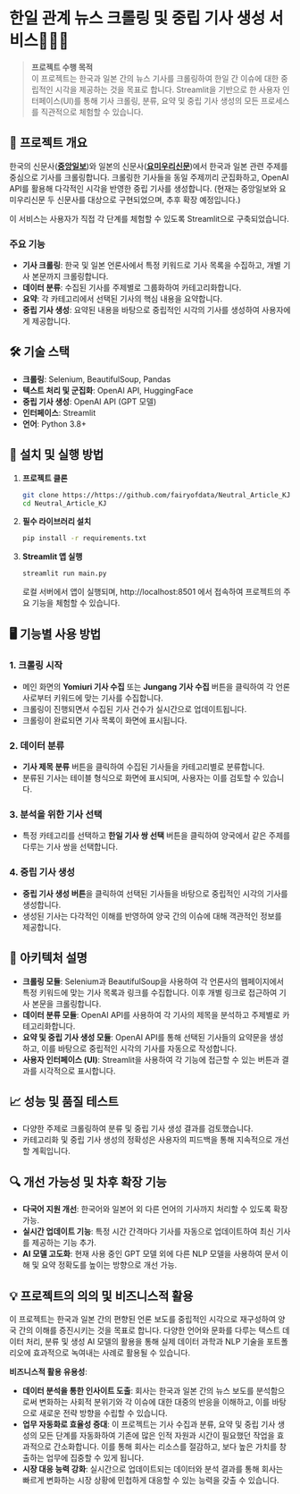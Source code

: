 # 한일 관계 뉴스 크롤링 및 중립 기사 생성 서비스📰🤝🤖

> **프로젝트 수행 목적**  
> 이 프로젝트는 한국과 일본 간의 뉴스 기사를 크롤링하여 한일 간 이슈에 대한 중립적인 시각을 제공하는 것을 목표로 합니다. Streamlit을 기반으로 한 사용자 인터페이스(UI)를 통해 기사 크롤링, 분류, 요약 및 중립 기사 생성의 모든 프로세스를 직관적으로 체험할 수 있습니다.

## 📖 프로젝트 개요

한국의 신문사(**[중앙일보](https://www.joongang.co.kr/)**)와 일본의 신문사(**[요미우리신문](https://www.yomiuri.co.jp/)**)에서 한국과 일본 관련 주제를 중심으로 기사를 크롤링합니다. 크롤링한 기사들을 동일 주제끼리 군집화하고, OpenAI API를 활용해 다각적인 시각을 반영한 중립 기사를 생성합니다. (현재는 중앙일보와 요미우리신문 두 신문사를 대상으로 구현되었으며, 추후 확장 예정입니다.)

이 서비스는 사용자가 직접 각 단계를 체험할 수 있도록 Streamlit으로 구축되었습니다.

### 주요 기능
- **기사 크롤링**: 한국 및 일본 언론사에서 특정 키워드로 기사 목록을 수집하고, 개별 기사 본문까지 크롤링합니다.
- **데이터 분류**: 수집된 기사를 주제별로 그룹화하여 카테고리화합니다.
- **요약**: 각 카테고리에서 선택된 기사의 핵심 내용을 요약합니다.
- **중립 기사 생성**: 요약된 내용을 바탕으로 중립적인 시각의 기사를 생성하여 사용자에게 제공합니다.

## 🛠️ 기술 스택

- **크롤링**: Selenium, BeautifulSoup, Pandas
- **텍스트 처리 및 군집화**: OpenAI API, HuggingFace
- **중립 기사 생성**: OpenAI API (GPT 모델)
- **인터페이스**: Streamlit
- **언어**: Python 3.8+

## 🚀 설치 및 실행 방법

1. **프로젝트 클론**
   ```bash
   git clone https://https://github.com/fairyofdata/Neutral_Article_KJ
   cd Neutral_Article_KJ
   ```

2. **필수 라이브러리 설치**
   ```bash
   pip install -r requirements.txt
   ```

3. **Streamlit 앱 실행**
   ```bash
   streamlit run main.py
   ```

   로컬 서버에서 앱이 실행되며, http://localhost:8501 에서 접속하여 프로젝트의 주요 기능을 체험할 수 있습니다.

## 🖥️ 기능별 사용 방법

### 1. **크롤링 시작**
   - 메인 화면의 **Yomiuri 기사 수집** 또는 **Jungang 기사 수집** 버튼을 클릭하여 각 언론사로부터 키워드에 맞는 기사를 수집합니다.
   - 크롤링이 진행되면서 수집된 기사 건수가 실시간으로 업데이트됩니다.
   - 크롤링이 완료되면 기사 목록이 화면에 표시됩니다.

### 2. **데이터 분류**
   - **기사 제목 분류** 버튼을 클릭하여 수집된 기사들을 카테고리별로 분류합니다.
   - 분류된 기사는 테이블 형식으로 화면에 표시되며, 사용자는 이를 검토할 수 있습니다.

### 3. **분석을 위한 기사 선택**
   - 특정 카테고리를 선택하고 **한일 기사 쌍 선택** 버튼을 클릭하여 양국에서 같은 주제를 다루는 기사 쌍을 선택합니다.

### 4. **중립 기사 생성**
   - **중립 기사 생성 버튼**을 클릭하여 선택된 기사들을 바탕으로 중립적인 시각의 기사를 생성합니다.
   - 생성된 기사는 다각적인 이해를 반영하여 양국 간의 이슈에 대해 객관적인 정보를 제공합니다.

## 📂 아키텍처 설명

- **크롤링 모듈**: Selenium과 BeautifulSoup을 사용하여 각 언론사의 웹페이지에서 특정 키워드에 맞는 기사 목록과 링크를 수집합니다. 이후 개별 링크로 접근하여 기사 본문을 크롤링합니다.
- **데이터 분류 모듈**: OpenAI API를 사용하여 각 기사의 제목을 분석하고 주제별로 카테고리화합니다.
- **요약 및 중립 기사 생성 모듈**: OpenAI API를 통해 선택된 기사들의 요약문을 생성하고, 이를 바탕으로 중립적인 시각의 기사를 자동으로 작성합니다.
- **사용자 인터페이스 (UI)**: Streamlit을 사용하여 각 기능에 접근할 수 있는 버튼과 결과를 시각적으로 표시합니다.

## 📈 성능 및 품질 테스트

- 다양한 주제로 크롤링하여 분류 및 중립 기사 생성 결과를 검토했습니다.
- 카테고리화 및 중립 기사 생성의 정확성은 사용자의 피드백을 통해 지속적으로 개선할 계획입니다.

## 🔍 개선 가능성 및 차후 확장 기능

- **다국어 지원 개선**: 한국어와 일본어 외 다른 언어의 기사까지 처리할 수 있도록 확장 가능.
- **실시간 업데이트 기능**: 특정 시간 간격마다 기사를 자동으로 업데이트하여 최신 기사를 제공하는 기능 추가.
- **AI 모델 고도화**: 현재 사용 중인 GPT 모델 외에 다른 NLP 모델을 사용하여 문서 이해 및 요약 정확도를 높이는 방향으로 개선 가능.

## 💡 프로젝트의 의의 및 비즈니스적 활용

이 프로젝트는 한국과 일본 간의 편향된 언론 보도를 중립적인 시각으로 재구성하여 양국 간의 이해를 증진시키는 것을 목표로 합니다. 다양한 언어와 문화를 다루는 텍스트 데이터 처리, 분류 및 생성 AI 모델의 활용을 통해 실제 데이터 과학과 NLP 기술을 포트폴리오에 효과적으로 녹여내는 사례로 활용될 수 있습니다.

**비즈니스적 활용 유용성**:
- **데이터 분석을 통한 인사이트 도출**: 회사는 한국과 일본 간의 뉴스 보도를 분석함으로써 변화하는 사회적 분위기와 각 이슈에 대한 대중의 반응을 이해하고, 이를 바탕으로 새로운 전략 방향을 수립할 수 있습니다.
- **업무 자동화로 효율성 증대**: 이 프로젝트는 기사 수집과 분류, 요약 및 중립 기사 생성의 모든 단계를 자동화하여 기존에 많은 인적 자원과 시간이 필요했던 작업을 효과적으로 간소화합니다. 이를 통해 회사는 리소스를 절감하고, 보다 높은 가치를 창출하는 업무에 집중할 수 있게 됩니다.
- **시장 대응 능력 강화**: 실시간으로 업데이트되는 데이터와 분석 결과를 통해 회사는 빠르게 변화하는 시장 상황에 민첩하게 대응할 수 있는 능력을 갖출 수 있습니다.
